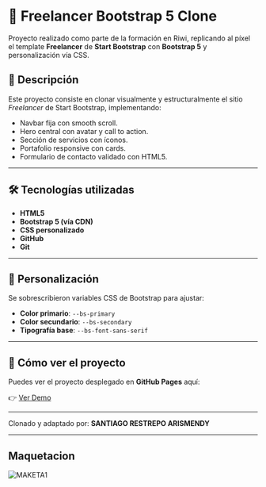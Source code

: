 # 🎨 Freelancer Bootstrap 5 Clone

Proyecto realizado como parte de la formación en Riwi, replicando al píxel el template **Freelancer** de **Start Bootstrap** con **Bootstrap 5** y personalización vía CSS.

## 📌 Descripción

Este proyecto consiste en clonar visualmente y estructuralmente el sitio *Freelancer* de Start Bootstrap, implementando:

- Navbar fija con smooth scroll.
- Hero central con avatar y call to action.
- Sección de servicios con íconos.
- Portafolio responsive con cards.
- Formulario de contacto validado con HTML5.

---

## 🛠️ Tecnologías utilizadas

- **HTML5**
- **Bootstrap 5 (vía CDN)**
- **CSS personalizado**
- **GitHub**
- **Git**

---

## 🎨 Personalización

Se sobrescribieron variables CSS de Bootstrap para ajustar:

- **Color primario**: `--bs-primary`
- **Color secundario**: `--bs-secondary`
- **Tipografía base**: `--bs-font-sans-serif`

---

## 🚀 Cómo ver el proyecto

Puedes ver el proyecto desplegado en **GitHub Pages** aquí:

👉 [Ver Demo](https://san1000-ark.github.io/Freelancer_BOOTSTRAP/#page-top)

---

Clonado y adaptado por: **SANTIAGO RESTREPO ARISMENDY**

---

## Maquetacion

![MAKETA1](https://github.com/user-attachments/assets/2379a93a-5be0-4b7d-80cd-ccc5146467f6)

